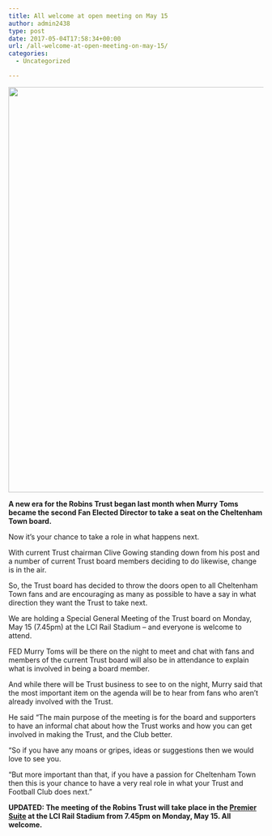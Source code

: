 ```yaml
---
title: All welcome at open meeting on May 15
author: admin2438
type: post
date: 2017-05-04T17:58:34+00:00
url: /all-welcome-at-open-meeting-on-may-15/
categories:
  - Uncategorized

---
```

<img class="aligncenter wp-image-404 size-full" src="//robinstrust.org//wp-content/uploads/2017/05/C-wEKL4WAAYTD4x.jpg" alt="" width="1200" height="800" srcset="http://robinstrust.test/wp-content/uploads/2017/05/C-wEKL4WAAYTD4x.jpg 1200w, http://robinstrust.test/wp-content/uploads/2017/05/C-wEKL4WAAYTD4x-300x200.jpg 300w, http://robinstrust.test/wp-content/uploads/2017/05/C-wEKL4WAAYTD4x-768x512.jpg 768w, http://robinstrust.test/wp-content/uploads/2017/05/C-wEKL4WAAYTD4x-1024x683.jpg 1024w" sizes="(max-width: 1200px) 100vw, 1200px" />

**A new era for the Robins Trust began last month when Murry Toms became the second Fan Elected Director to take a seat on the Cheltenham Town board.**

Now it’s your chance to take a role in what happens next.

With current Trust chairman Clive Gowing standing down from his post and a number of current Trust board members deciding to do likewise, change is in the air.

So, the Trust board has decided to throw the doors open to all Cheltenham Town fans and are encouraging as many as possible to have a say in what direction they want the Trust to take next.

We are holding a Special General Meeting of the Trust board on <span data-term="goog_1146095712">Monday, May 15</span> (<span data-term="goog_1146095713">7.45pm</span>) at the LCI Rail Stadium – and everyone is welcome to attend.

FED Murry Toms will be there on the night to meet and chat with fans and members of the current Trust board will also be in attendance to explain what is involved in being a board member.

And while there will be Trust business to see to on the night, Murry said that the most important item on the agenda will be to hear from fans who aren’t already involved with the Trust.

He said “The main purpose of the meeting is for the board and supporters to have an informal chat about how the Trust works and how you can get involved in making the Trust, and the Club better.

“So if you have any moans or gripes, ideas or suggestions then we would love to see you.

“But more important than that, if you have a passion for Cheltenham Town then this is your chance to have a very real role in what your Trust and Football Club does next.”

**UPDATED: The meeting of the Robins Trust will take place in the <span style="text-decoration: underline;">Premier Suite</span> at the LCI Rail Stadium from <span data-term="goog_1146095714">7.45pm</span> on <span data-term="goog_1146095715">Monday, May 15</span>. All welcome.**